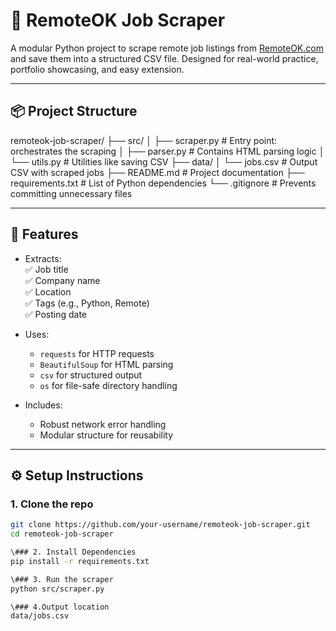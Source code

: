 # 🧰 RemoteOK Job Scraper

A modular Python project to scrape remote job listings from [RemoteOK.com](https://remoteok.com) and save them into a structured CSV file. Designed for real-world practice, portfolio showcasing, and easy extension.

---

## 📦 Project Structure

remoteok-job-scraper/ 
├── src/ 
│ ├── scraper.py # Entry point: orchestrates the scraping 
│ ├── parser.py # Contains HTML parsing logic 
│ └── utils.py # Utilities like saving CSV 
├── data/ 
│ └── jobs.csv # Output CSV with scraped jobs 
├── README.md # Project documentation 
├── requirements.txt # List of Python dependencies 
└── .gitignore # Prevents committing unnecessary files


---

## 🚀 Features

- Extracts:  
  ✅ Job title  
  ✅ Company name  
  ✅ Location  
  ✅ Tags (e.g., Python, Remote)  
  ✅ Posting date  

- Uses:
  - `requests` for HTTP requests
  - `BeautifulSoup` for HTML parsing
  - `csv` for structured output
  - `os` for file-safe directory handling

- Includes:
  - Robust network error handling
  - Modular structure for reusability

---

## ⚙️ Setup Instructions

### 1. Clone the repo
```bash
git clone https://github.com/your-username/remoteok-job-scraper.git
cd remoteok-job-scraper

\### 2. Install Dependencies
pip install -r requirements.txt

\### 3. Run the scraper
python src/scraper.py

\### 4.Output location
data/jobs.csv

